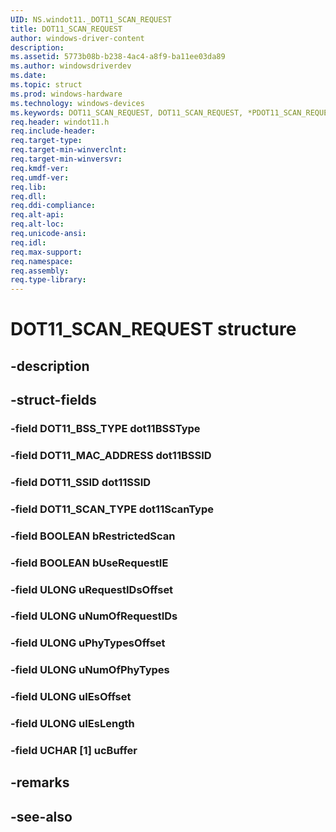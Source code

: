```yaml
---
UID: NS.windot11._DOT11_SCAN_REQUEST
title: DOT11_SCAN_REQUEST
author: windows-driver-content
description: 
ms.assetid: 5773b08b-b238-4ac4-a8f9-ba11ee03da89
ms.author: windowsdriverdev
ms.date: 
ms.topic: struct
ms.prod: windows-hardware
ms.technology: windows-devices
ms.keywords: DOT11_SCAN_REQUEST, DOT11_SCAN_REQUEST, *PDOT11_SCAN_REQUEST
req.header: windot11.h
req.include-header:
req.target-type:
req.target-min-winverclnt:
req.target-min-winversvr:
req.kmdf-ver:
req.umdf-ver:
req.lib:
req.dll:
req.ddi-compliance:
req.alt-api:
req.alt-loc:
req.unicode-ansi:
req.idl:
req.max-support:
req.namespace:
req.assembly:
req.type-library:
---
```


# DOT11_SCAN_REQUEST structure

## -description



## -struct-fields

### -field DOT11_BSS_TYPE dot11BSSType			
 	
### -field DOT11_MAC_ADDRESS dot11BSSID			
 	
### -field DOT11_SSID dot11SSID			
 	
### -field DOT11_SCAN_TYPE dot11ScanType			
 	
### -field BOOLEAN bRestrictedScan			
 	
### -field BOOLEAN bUseRequestIE			
 	
### -field ULONG uRequestIDsOffset			
 	
### -field ULONG uNumOfRequestIDs			
 	
### -field ULONG uPhyTypesOffset			
 	
### -field ULONG uNumOfPhyTypes			
 	
### -field ULONG uIEsOffset			
 	
### -field ULONG uIEsLength			
 	
### -field UCHAR [1] ucBuffer			
 	
## -remarks

## -see-also